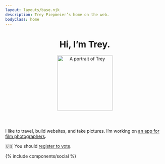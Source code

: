 ```yaml
---
layout: layouts/base.njk
description: Trey Piepmeier’s home on the web.
bodyClass: home
---
```


<header>
    <h1>Hi, I’m Trey.</h1>
    <img src="/img/trey.jpg" alt="A portrait of Trey" height="175" width="175" />
</header>

I like to travel, build websites, and take pictures. I’m working on [an app for film photographers](http://cassettenest.com).

🇺🇸 You should [register to vote](https://vote.gov).

{% include components/social %}
